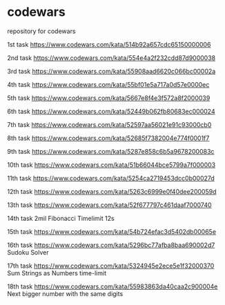 # codewars
repository for codewars

1st task
https://www.codewars.com/kata/514b92a657cdc65150000006

2nd task
https://www.codewars.com/kata/554e4a2f232cdd87d9000038

3rd task
https://www.codewars.com/kata/55908aad6620c066bc00002a

4th task
https://www.codewars.com/kata/55bf01e5a717a0d57e0000ec

5th task
https://www.codewars.com/kata/5667e8f4e3f572a8f2000039

6th task
https://www.codewars.com/kata/52449b062fb80683ec000024

7th task
https://www.codewars.com/kata/52597aa56021e91c93000cb0

8th task
https://www.codewars.com/kata/52685f7382004e774f0001f7

9th task
https://www.codewars.com/kata/5287e858c6b5a9678200083c

10th task
https://www.codewars.com/kata/51b66044bce5799a7f000003

11th task
https://www.codewars.com/kata/5254ca2719453dcc0b00027d

12th task
https://www.codewars.com/kata/5263c6999e0f40dee200059d

13th task
https://www.codewars.com/kata/52f677797c461daaf7000740

14th task
2mil Fibonacci
Timelimit 12s

15th task
https://www.codewars.com/kata/54b724efac3d5402db00065e


16th task
https://www.codewars.com/kata/5296bc77afba8baa690002d7
Sudoku Solver

17th task
https://www.codewars.com/kata/5324945e2ece5e1f32000370
Sum Strings as Numbers
time-limit 

18th task
https://www.codewars.com/kata/55983863da40caa2c900004e
Next bigger number with the same digits

